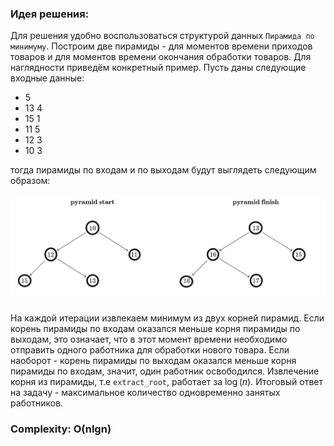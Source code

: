### Идея решения:

Для решения удобно воспользоваться структурой данных `Пирамида по минимуму`. Построим две пирамиды - для моментов времени приходов товаров и для моментов времени 
окончания обработки товаров. Для наглядности приведём конкретный пример. Пусть даны следующие входные данные:
- 5
- 13 4
- 15 1
- 11 5
- 12 3
- 10 3

тогда пирамиды по входам и по выходам будут выглядеть следующим образом:

![Иллюстрация к проекту](https://github.com/GiBBS-Matvey/Source-cpp/raw/master/Таможня/Images/two_pyramids.jpg)

На каждой итерации извлекаем минимум из двух корней пирамид. Если корень пирамиды по входам оказался меньше корня пирамиды по выходам, это означает, что в этот момент времени
необходимо отправить одного работника для обработки нового товара. Если наоборот - корень пирамиды по выходам оказался меньше корня пирамиды по входам, значит, один работник освободился. Извлечение корня из пирамиды, т.е `extract_root`, работает за $\log(n)$.
Итоговый ответ на задачу - максимальное количество одновременно занятых работников.

### Complexity: O(nlgn)
